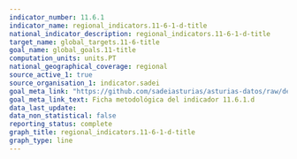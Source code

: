 ```yaml
---
indicator_number: 11.6.1
indicator_name: regional_indicators.11-6-1-d-title
national_indicator_description: regional_indicators.11-6-1-d-title
target_name: global_targets.11-6-title
goal_name: global_goals.11-title
computation_units: units.PT
national_geographical_coverage: regional
source_active_1: true
source_organisation_1: indicator.sadei
goal_meta_link: "https://github.com/sadeiasturias/asturias-datos/raw/develop/descargas/metodologia/11.6.1.d.pdf"
goal_meta_link_text: Ficha metodológica del indicador 11.6.1.d
data_last_update:  
data_non_statistical: false
reporting_status: complete
graph_title: regional_indicators.11-6-1-d-title
graph_type: line
---
```

